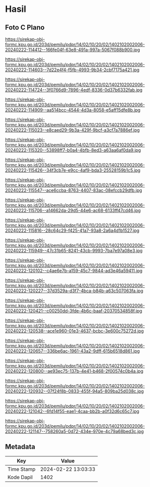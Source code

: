 # Hasil

## Foto C Plano

https://sirekap-obj-formc.kpu.go.id/203d/pemilu/pdpr/14/02/10/20/02/1402102002006-20240222-114412--166fe04f-63e8-491a-997a-5067f088b900.jpg

https://sirekap-obj-formc.kpu.go.id/203d/pemilu/pdpr/14/02/10/20/02/1402102002006-20240222-114603--7d22e4f4-f5fb-4993-9b34-2cbf7175a421.jpg

https://sirekap-obj-formc.kpu.go.id/203d/pemilu/pdpr/14/02/10/20/02/1402102002006-20240222-114724--3f0766d9-7896-4edf-8336-0d37b6332fab.jpg

https://sirekap-obj-formc.kpu.go.id/203d/pemilu/pdpr/14/02/10/20/02/1402102002006-20240222-114909--aa514bcc-4544-4d3a-8058-e5aff15dfe8b.jpg

https://sirekap-obj-formc.kpu.go.id/203d/pemilu/pdpr/14/02/10/20/02/1402102002006-20240222-115023--e8caed29-9b3a-429f-9bcf-a3cf7a7886ef.jpg

https://sirekap-obj-formc.kpu.go.id/203d/pemilu/pdpr/14/02/10/20/02/1402102002006-20240222-115320--53898ff7-b0a4-4bfb-8ed3-a63aa6af0da9.jpg

https://sirekap-obj-formc.kpu.go.id/203d/pemilu/pdpr/14/02/10/20/02/1402102002006-20240222-115426--34f3cb7e-e9cc-4af9-bda3-25528159b1c5.jpg

https://sirekap-obj-formc.kpu.go.id/203d/pemilu/pdpr/14/02/10/20/02/1402102002006-20240222-115547--ace6ccba-8763-4407-83ac-08efccb29dfb.jpg

https://sirekap-obj-formc.kpu.go.id/203d/pemilu/pdpr/14/02/10/20/02/1402102002006-20240222-115706--a14662da-29d5-44e6-ac68-6133ff47cd46.jpg

https://sirekap-obj-formc.kpu.go.id/203d/pemilu/pdpr/14/02/10/20/02/1402102002006-20240222-115816--28c64c29-f425-41a7-93a8-2a6a4d1b1527.jpg

https://sirekap-obj-formc.kpu.go.id/203d/pemilu/pdpr/14/02/10/20/02/1402102002006-20240222-115949--47c31b65-8241-43cb-9993-7ba7e97a08e3.jpg

https://sirekap-obj-formc.kpu.go.id/203d/pemilu/pdpr/14/02/10/20/02/1402102002006-20240222-120102--c4ae6e7b-a159-45c7-9844-ad3e46a59411.jpg

https://sirekap-obj-formc.kpu.go.id/203d/pemilu/pdpr/14/02/10/20/02/1402102002006-20240222-120227--37d3529a-d3f7-4bca-b84b-a63c507063fa.jpg

https://sirekap-obj-formc.kpu.go.id/203d/pemilu/pdpr/14/02/10/20/02/1402102002006-20240222-120421--c00250dd-3fde-4b6c-baaf-20370534858f.jpg

https://sirekap-obj-formc.kpu.go.id/203d/pemilu/pdpr/14/02/10/20/02/1402102002006-20240222-120538--ace1e960-01e3-4637-bcbc-3e600c75272d.jpg

https://sirekap-obj-formc.kpu.go.id/203d/pemilu/pdpr/14/02/10/20/02/1402102002006-20240222-120657--336be6ac-1961-43a2-9dff-615b6518d861.jpg

https://sirekap-obj-formc.kpu.go.id/203d/pemilu/pdpr/14/02/10/20/02/1402102002006-20240222-120800--ae93ec75-137b-4e41-b468-2f00574c0b4a.jpg

https://sirekap-obj-formc.kpu.go.id/203d/pemilu/pdpr/14/02/10/20/02/1402102002006-20240222-120932--07f24f8b-0833-455f-94a5-809ba25d038c.jpg

https://sirekap-obj-formc.kpu.go.id/203d/pemilu/pdpr/14/02/10/20/02/1402102002006-20240222-121042--6fd14f55-eae1-4caa-bb2b-a0f32d6c65c7.jpg

https://sirekap-obj-formc.kpu.go.id/203d/pemilu/pdpr/14/02/10/20/02/1402102002006-20240222-121147--758260a5-0d72-434e-970e-4c79a68bed3c.jpg


## Metadata

| Key        | Value               |
| ---------- | ------------------- |
| Time Stamp | 2024-02-22 13:03:33 |
| Kode Dapil | 1402                |



